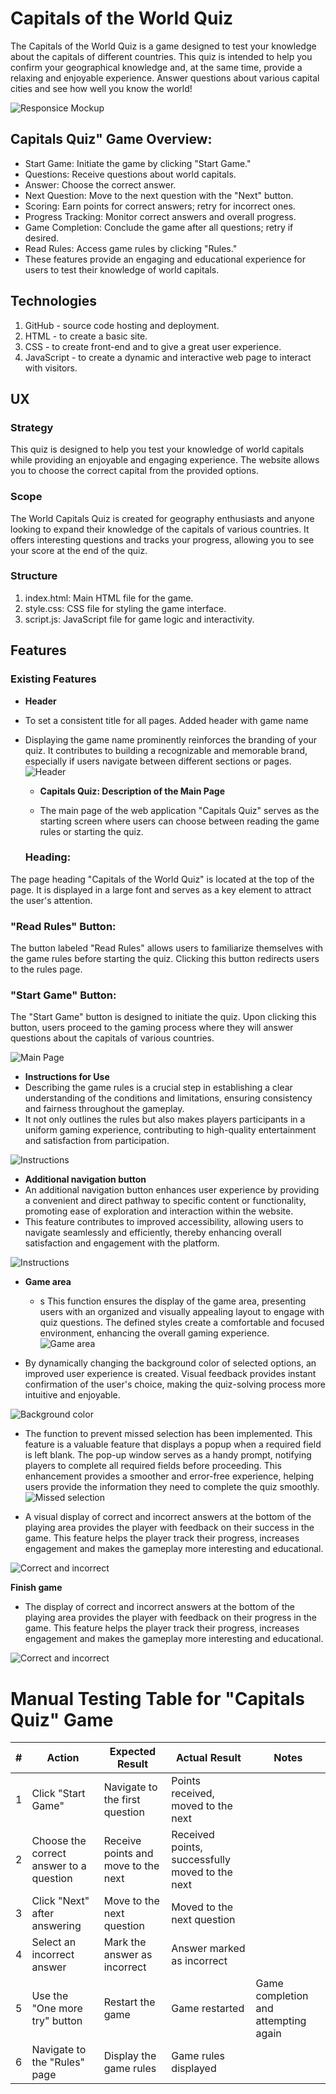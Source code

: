 # Capitals of the World Quiz

The Capitals of the World Quiz is a game designed to test your knowledge about the capitals of different countries. This quiz is intended to help you confirm your geographical knowledge and, at the same time, provide a relaxing and enjoyable experience. Answer questions about various capital cities and see how well you know the world!

![Responsice Mockup](/assets/images/readme_assets.md/1.png)

## Сapitals Quiz" Game Overview:

- Start Game: Initiate the game by clicking "Start Game."
- Questions: Receive questions about world capitals.
- Answer: Choose the correct answer.
- Next Question: Move to the next question with the "Next" button.
- Scoring: Earn points for correct answers; retry for incorrect ones.
- Progress Tracking: Monitor correct answers and overall progress.
- Game Completion: Conclude the game after all questions; retry if desired.
- Read Rules: Access game rules by clicking "Rules."
- These features provide an engaging and educational experience for users to test their knowledge of world capitals.

## Technologies

1. GitHub - source code hosting and deployment.
2. HTML - to create a basic site.
3. CSS - to create front-end and to give a great user experience.
4. JavaScript - to create a dynamic and interactive web page to interact with visitors.


## UX

### Strategy

This quiz is designed to help you test your knowledge of world capitals while providing an enjoyable and engaging experience. The website allows you to choose the correct capital from the provided options.

### Scope

The World Capitals Quiz is created for geography enthusiasts and anyone looking to expand their knowledge of the capitals of various countries. It offers interesting questions and tracks your progress, allowing you to see your score at the end of the quiz.

### Structure

1. index.html: Main HTML file for the game.
2. style.css: CSS file for styling the game interface.
3. script.js: JavaScript file for game logic and interactivity.


## Features

### Existing Features

- **Header**

- To set a consistent title for all pages. Added header with game name
- Displaying the game name prominently reinforces the branding of your quiz. It contributes to building a recognizable and memorable brand, especially if users navigate between different sections or pages.
  ![Header](/assets/images/readme_assets.md/2.png)

  - **Capitals Quiz: Description of the Main Page**

  - The main page of the web application "Capitals Quiz" serves as the starting screen where users can choose between reading the game rules or starting the quiz.

  ### Heading:

The page heading "Capitals of the World Quiz" is located at the top of the page. It is displayed in a large font and serves as a key element to attract the user's attention.

### "Read Rules" Button:

The button labeled "Read Rules" allows users to familiarize themselves with the game rules before starting the quiz. Clicking this button redirects users to the rules page.

### "Start Game" Button:

The "Start Game" button is designed to initiate the quiz. Upon clicking this button, users proceed to the gaming process where they will answer questions about the capitals of various countries.

![Main Page](/assets/images/readme_assets.md/3.png)

 - **Instructions for Use**
  - Describing the game rules is a crucial step in establishing a clear understanding of the conditions and limitations, ensuring consistency and fairness throughout the gameplay.
  - It not only outlines the rules but also makes players participants in a uniform gaming experience, contributing to high-quality entertainment and satisfaction from participation.

  ![Instructions](/assets/images/readme_assets.md/4.png)


  - **Additional navigation button**
   - An additional navigation button enhances user experience by providing a convenient and direct pathway to specific content or functionality, promoting ease of exploration and interaction within the website. 
   - This feature contributes to improved accessibility, allowing users to navigate seamlessly and efficiently, thereby enhancing overall satisfaction and engagement with the platform.

   ![Instructions](/assets/images/readme_assets.md/5.png)


- **Game area**
   - s This function ensures the display of the game area, presenting users with an organized and visually appealing layout to engage with quiz questions. The defined styles create a comfortable and focused environment, enhancing the overall gaming experience.
    ![Game area](/assets/images/readme_assets.md/6.png)

 - By dynamically changing the background color of selected options, an improved user experience is created. Visual feedback provides instant confirmation of the user's choice, making the quiz-solving process more intuitive and enjoyable.

  ![Background color ](/assets/images/readme_assets.md/8.png)

 - The function to prevent missed selection has been implemented. This feature is a valuable feature that displays a popup when a required field is left blank. The pop-up window serves as a handy prompt, notifying players to complete all required fields before proceeding. This enhancement provides a smoother and error-free experience, helping users provide the information they need to complete the quiz smoothly.
  ![Missed selection](/assets/images/readme_assets.md/7.png)

  - A visual display of correct and incorrect answers at the bottom of the playing area provides the player with feedback on their success in the game. This feature helps the player track their progress, increases engagement and makes the gameplay more interesting and educational.

   ![Сorrect and incorrect](/assets/images/readme_assets.md/9.png)


**Finish game**
- The display of correct and incorrect answers at the bottom of the playing area provides the player with feedback on their progress in the game. This feature helps the player track their progress, increases engagement and makes the gameplay more interesting and educational.

![Сorrect and incorrect](/assets/images/readme_assets.md/10.png)

# Manual Testing Table for "Capitals Quiz" Game

| #  | Action                                       | Expected Result                       | Actual Result                         | Notes                                          |
|----|----------------------------------------------|----------------------------------------|---------------------------------------|------------------------------------------------|
| 1  | Click "Start Game"                           | Navigate to the first question        |     Points received, moved to the next                                   |                                                |
| 2  | Choose the correct answer to a question       | Receive points and move to the next    |    Received points, successfully moved to the next                                  |                                                |
| 3  | Click "Next" after answering                 | Move to the next question             |      Moved to the next question                                 |                                                |
| 4  | Select an incorrect answer                   | Mark the answer as incorrect           |      Answer marked as incorrect                                  |                                                |
| 5  | Use the "One more try" button                | Restart the game                       |     Game restarted                                   | Game completion and attempting again          |
| 6  | Navigate to the "Rules" page                 | Display the game rules                |         Game rules displayed                               |                                                |
